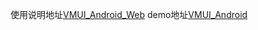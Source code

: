 
使用说明地址[VMUI_Android_Web](https://viomihome.github.io/VMUI_Android_Web/)
     demo地址[VMUI_Android](https://github.com/ViomiHome/VMUI_Android)
